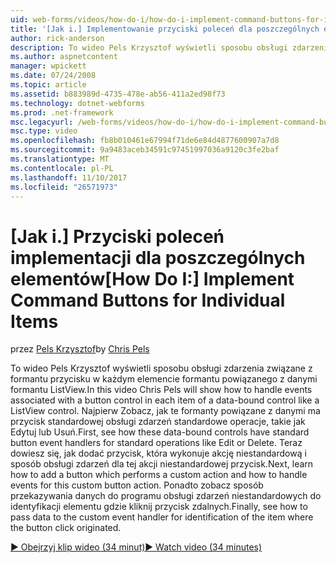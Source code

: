 ```yaml
---
uid: web-forms/videos/how-do-i/how-do-i-implement-command-buttons-for-individual-items
title: '[Jak i.] Implementowanie przyciski poleceń dla poszczególnych elementów | Dokumentacja firmy Microsoft'
author: rick-anderson
description: To wideo Pels Krzysztof wyświetli sposobu obsługi zdarzenia związane z formantu przycisku w każdym elemencie formantu powiązanego z danymi formantu ListView. Pierwszy...
ms.author: aspnetcontent
manager: wpickett
ms.date: 07/24/2008
ms.topic: article
ms.assetid: b883989d-4735-478e-ab56-411a2ed98f73
ms.technology: dotnet-webforms
ms.prod: .net-framework
msc.legacyurl: /web-forms/videos/how-do-i/how-do-i-implement-command-buttons-for-individual-items
msc.type: video
ms.openlocfilehash: fb8b010461e67994f71de6e84d4877600907a7d8
ms.sourcegitcommit: 9a9483aceb34591c97451997036a9120c3fe2baf
ms.translationtype: MT
ms.contentlocale: pl-PL
ms.lasthandoff: 11/10/2017
ms.locfileid: "26571973"
---
```

<a name="how-do-i-implement-command-buttons-for-individual-items"></a><span data-ttu-id="b3cdf-104">[Jak i.] Przyciski poleceń implementacji dla poszczególnych elementów</span><span class="sxs-lookup"><span data-stu-id="b3cdf-104">[How Do I:] Implement Command Buttons for Individual Items</span></span>
====================
<span data-ttu-id="b3cdf-105">przez [Pels Krzysztof](https://twitter.com/chrispels)</span><span class="sxs-lookup"><span data-stu-id="b3cdf-105">by [Chris Pels](https://twitter.com/chrispels)</span></span>

<span data-ttu-id="b3cdf-106">To wideo Pels Krzysztof wyświetli sposobu obsługi zdarzenia związane z formantu przycisku w każdym elemencie formantu powiązanego z danymi formantu ListView.</span><span class="sxs-lookup"><span data-stu-id="b3cdf-106">In this video Chris Pels will show how to handle events associated with a button control in each item of a data-bound control like a ListView control.</span></span> <span data-ttu-id="b3cdf-107">Najpierw Zobacz, jak te formanty powiązane z danymi ma przycisk standardowej obsługi zdarzeń standardowe operacje, takie jak Edytuj lub Usuń.</span><span class="sxs-lookup"><span data-stu-id="b3cdf-107">First, see how these data-bound controls have standard button event handlers for standard operations like Edit or Delete.</span></span> <span data-ttu-id="b3cdf-108">Teraz dowiesz się, jak dodać przycisk, która wykonuje akcję niestandardową i sposób obsługi zdarzeń dla tej akcji niestandardowej przycisk.</span><span class="sxs-lookup"><span data-stu-id="b3cdf-108">Next, learn how to add a button which performs a custom action and how to handle events for this custom button action.</span></span> <span data-ttu-id="b3cdf-109">Ponadto zobacz sposób przekazywania danych do programu obsługi zdarzeń niestandardowych do identyfikacji elementu gdzie kliknij przycisk zdalnych.</span><span class="sxs-lookup"><span data-stu-id="b3cdf-109">Finally, see how to pass data to the custom event handler for identification of the item where the button click originated.</span></span>

[<span data-ttu-id="b3cdf-110">&#9654; Obejrzyj klip wideo (34 minut)</span><span class="sxs-lookup"><span data-stu-id="b3cdf-110">&#9654; Watch video (34 minutes)</span></span>](https://channel9.msdn.com/Blogs/ASP-NET-Site-Videos/how-do-i-implement-command-buttons-for-individual-items)
